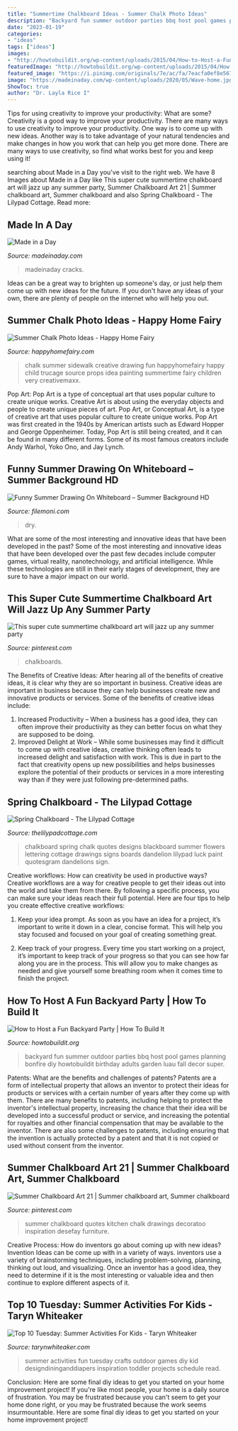 ```yaml
---
title: "Summertime Chalkboard Ideas - Summer Chalk Photo Ideas"
description: "Backyard fun summer outdoor parties bbq host pool games planning bonfire diy howtobuildit birthday adults garden luau fall decor super"
date: "2023-01-19"
categories:
- "ideas"
tags: ["ideas"]
images:
- "http://howtobuildit.org/wp-content/uploads/2015/04/How-to-Host-a-Fun-Backyard-Party-1.jpg"
featuredImage: "http://howtobuildit.org/wp-content/uploads/2015/04/How-to-Host-a-Fun-Backyard-Party-1.jpg"
featured_image: "https://i.pinimg.com/originals/7e/ac/fa/7eacfa0ef8e567c76da7d88bb7004c85.jpg"
image: "https://madeinaday.com/wp-content/uploads/2020/05/Wave-home.jpg"
ShowToc: true
author: "Dr. Layla Rice I"
---
```



Tips for using creativity to improve your productivity: What are some?
Creativity is a good way to improve your productivity. There are many ways to use creativity to improve your productivity. One way is to come up with new ideas. Another way is to take advantage of your natural tendencies and make changes in how you work that can help you get more done. There are many ways to use creativity, so find what works best for you and keep using it!

	

		
searching about Made in a Day you've visit to the right web. We have 8 Images about Made in a Day like This super cute summertime chalkboard art will jazz up any summer party, Summer Chalkboard Art 21 | Summer chalkboard art, Summer chalkboard and also Spring Chalkboard - The Lilypad Cottage. Read more:
		
    
## Made In A Day

<img loading=lazy src="https://madeinaday.com/wp-content/uploads/2020/05/Wave-home.jpg" onerror="this.onerror=null;this.src='https://tse1.mm.bing.net/th?id=OIP.PeLuTcnM_qR4m6mmyIdBvgHaLH&amp;pid=15.1';" alt="Made in a Day">

_Source: madeinaday.com_

>madeinaday cracks. 

	

Ideas can be a great way to brighten up someone's day, or just help them come up with new ideas for the future. If you don't have any ideas of your own, there are plenty of people on the internet who will help you out.

    
## Summer Chalk Photo Ideas - Happy Home Fairy

<img loading=lazy src="https://happyhomefairy.com/wp-content/uploads/2013/08/summer-chalk1.jpg" onerror="this.onerror=null;this.src='https://tse4.mm.bing.net/th?id=OIP.0VeD0zehHYRlVBvZMhcR0AHaFF&amp;pid=15.1';" alt="Summer Chalk Photo Ideas - Happy Home Fairy">

_Source: happyhomefairy.com_

>chalk summer sidewalk creative drawing fun happyhomefairy happy child trucage source props idea painting summertime fairy children very creativemaxx. 

	

Pop Art: Pop Art is a type of conceptual art that uses popular culture to create unique works.
Creative Art is about using the everyday objects and people to create unique pieces of art. Pop Art, or Conceptual Art, is a type of creative art that uses popular culture to create unique works. Pop Art was first created in the 1940s by American artists such as Edward Hopper and George Oppenheimer. Today, Pop Art is still being created, and it can be found in many different forms. Some of its most famous creators include Andy Warhol, Yoko Ono, and Jay Lynch.

    
## Funny Summer Drawing On Whiteboard – Summer Background HD

<img loading=lazy src="https://i.pinimg.com/originals/7e/ac/fa/7eacfa0ef8e567c76da7d88bb7004c85.jpg" onerror="this.onerror=null;this.src='https://tse2.mm.bing.net/th?id=OIP.aqgHbNctcemiFKKEmfH0dgHaFj&amp;pid=15.1';" alt="Funny Summer Drawing On Whiteboard – Summer Background HD">

_Source: filemoni.com_

>dry. 

	

What are some of the most interesting and innovative ideas that have been developed in the past?
Some of the most interesting and innovative ideas that have been developed over the past few decades include computer games, virtual reality, nanotechnology, and artificial intelligence. While these technologies are still in their early stages of development, they are sure to have a major impact on our world.

    
## This Super Cute Summertime Chalkboard Art Will Jazz Up Any Summer Party

<img loading=lazy src="https://i.pinimg.com/originals/77/a0/f9/77a0f9c4aaa9210fe5b57c28dce9ac9c.jpg" onerror="this.onerror=null;this.src='https://tse4.mm.bing.net/th?id=OIP.hmb8SgcdRST_80jatbiuvAHaLH&amp;pid=15.1';" alt="This super cute summertime chalkboard art will jazz up any summer party">

_Source: pinterest.com_

>chalkboards. 

	

The Benefits of Creative Ideas: After hearing all of the benefits of creative ideas, it is clear why they are so important in business.
Creative ideas are important in business because they can help businesses create new and innovative products or services. Some of the benefits of creative ideas include: 
1. Increased Productivity – When a business has a good idea, they can often improve their productivity as they can better focus on what they are supposed to be doing. 
2. Improved Delight at Work – While some businesses may find it difficult to come up with creative ideas, creative thinking often leads to increased delight and satisfaction with work. This is due in part to the fact that creativity opens up new possibilities and helps businesses explore the potential of their products or services in a more interesting way than if they were just following pre-determined paths. 

    
## Spring Chalkboard - The Lilypad Cottage

<img loading=lazy src="http://1.bp.blogspot.com/-aJ_crbz79pU/UQV3QA4QD4I/AAAAAAAAF2s/mt99gl3_QOY/s1600/chalk3.jpg" onerror="this.onerror=null;this.src='https://tse1.mm.bing.net/th?id=OIP.B_z9lh5vP72JR_IXQ6szzQHaHU&amp;pid=15.1';" alt="Spring Chalkboard - The Lilypad Cottage">

_Source: thelilypadcottage.com_

>chalkboard spring chalk quotes designs blackboard summer flowers lettering cottage drawings signs boards dandelion lilypad luck paint quotesgram dandelions sign. 

	

Creative workflows: How can creativity be used in productive ways?
Creative workflows are a way for creative people to get their ideas out into the world and take them from there. By following a specific process, you can make sure your ideas reach their full potential. Here are four tips to help you create effective creative workflows:
1. Keep your idea prompt. As soon as you have an idea for a project, it’s important to write it down in a clear, concise format. This will help you stay focused and focused on your goal of creating something great.

2. Keep track of your progress. Every time you start working on a project, it’s important to keep track of your progress so that you can see how far along you are in the process. This will allow you to make changes as needed and give yourself some breathing room when it comes time to finish the project.


    
## How To Host A Fun Backyard Party | How To Build It

<img loading=lazy src="http://howtobuildit.org/wp-content/uploads/2015/04/How-to-Host-a-Fun-Backyard-Party-1.jpg" onerror="this.onerror=null;this.src='https://tse1.mm.bing.net/th?id=OIP.N5-o6IgJ3mU0fhYvTxS4EQHaZf&amp;pid=15.1';" alt="How to Host a Fun Backyard Party | How To Build It">

_Source: howtobuildit.org_

>backyard fun summer outdoor parties bbq host pool games planning bonfire diy howtobuildit birthday adults garden luau fall decor super. 

	

Patents: What are the benefits and challenges of patents?
Patents are a form of intellectual property that allows an inventor to protect their ideas for products or services with a certain number of years after they come up with them. There are many benefits to patents, including helping to protect the inventor's intellectual property, increasing the chance that their idea will be developed into a successful product or service, and increasing the potential for royalties and other financial compensation that may be available to the inventor. There are also some challenges to patents, including ensuring that the invention is actually protected by a patent and that it is not copied or used without consent from the inventor.

    
## Summer Chalkboard Art 21 | Summer Chalkboard Art, Summer Chalkboard

<img loading=lazy src="https://i.pinimg.com/originals/3f/94/cf/3f94cf4040521beff4e0aab9cd2823ff.jpg" onerror="this.onerror=null;this.src='https://tse3.mm.bing.net/th?id=OIP.BbvrWryVCWiCa0KcHhKJXAHaJ3&amp;pid=15.1';" alt="Summer Chalkboard Art 21 | Summer chalkboard art, Summer chalkboard">

_Source: pinterest.com_

>summer chalkboard quotes kitchen chalk drawings decoratoo inspiration desefay furniture. 

	

Creative Process: How do inventors go about coming up with new ideas?
Invention Ideas can be come up with in a variety of ways. inventors use a variety of brainstorming techniques, including problem-solving, planning, thinking out loud, and visualizing. Once an inventor has a good idea, they need to determine if it is the most interesting or valuable idea and then continue to explore different aspects of it.

    
## Top 10 Tuesday: Summer Activities For Kids - Taryn Whiteaker

<img loading=lazy src="https://tarynwhiteaker.com/wp-content/uploads/2012/06/Summer-Activities-For-Kids.jpg" onerror="this.onerror=null;this.src='https://tse1.mm.bing.net/th?id=OIP.rtz-78MFMYMfBNfnS5w_IQHaMy&amp;pid=15.1';" alt="Top 10 Tuesday: Summer Activities For Kids - Taryn Whiteaker">

_Source: tarynwhiteaker.com_

>summer activities fun tuesday crafts outdoor games diy kid designdininganddiapers inspiration toddler projects schedule read. 

	

Conclusion: Here are some final diy ideas to get you started on your home improvement project!
If you're like most people, your home is a daily source of frustration. You may be frustrated because you can't seem to get your home done right, or you may be frustrated because the work seems insurmountable. Here are some final diy ideas to get you started on your home improvement project!

